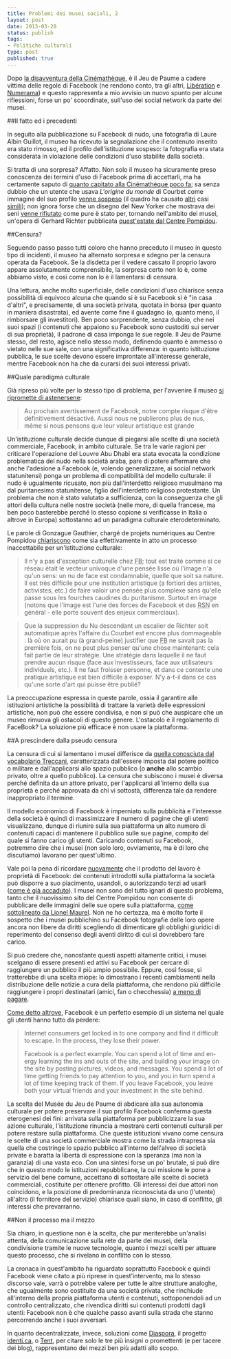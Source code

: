 ```yaml
--- 
title: Problemi dei musei sociali, 2
layout: post
date: 2013-03-20
status: publish
tags: 
- Politiche culturali
type: post
published: true
---
```

Dopo [la disavventura della <span lang="fr">Cinémathèque</span>][1], è il <span lang="fr">Jeu de Paume</span> a cadere vittima delle regole di <span lang="en">Facebook</span> (ne rendono conto, tra gli altri, <a href="http://next.liberation.fr/sexe/2013/03/06/pour-facebook-c-est-toujours-le-corps-des-femmes-qui-pose-probleme_886704" title="" lang="fr">Libération</a> e <a href=" http://www.numerama.com/magazine/25307-musee-du-jeu-de-paume-facebook-assume-la-censure.html" title="" lang="fr">Numerama</a>) e questo rappresenta a mio avvisio un nuovo spunto per alcune riflessioni, forse un po' scoordinate, sull'uso dei <span lang="en">social network</span> da parte dei musei.

##Il fatto ed i precedenti

In seguito alla pubblicazione su <span lang="en">Facebook</span> di nudo, una fotografia di <span lang="fr">Laure Albin Guillot</span>, il museo ha ricevuto la segnalazione che il contenuto inserito era stato rimosso, ed il profilo dell'istituzione sospeso: la fotografia era stata considerata in violazione delle condizioni d'uso stabilite dalla società.

Si tratta di una sorpresa? Affatto. Non solo il museo ha sicuramente preso conoscenza dei termini d'uso di <span lang="en">Facebook</span> prima di accettarli, ma ha certamente saputo di [quanto capitato alla <span lang="fr">Cinémathèque</span> poco fa][1]; sa senza dubbio che un utente che usava <i lang="fr">L'origine du monde</i> di <span lang="fr">Courbet</span> come immagine del suo profilo [venne sospeso][2] (il quadro ha causato [altri][6] casi [simili][7]); non ignora forse che un disegno del <span lang="en">New Yorker</span> che mostrava dei seni [venne rifiutato][3] come pure è stato per, tornando nell'ambito dei musei, un'opera di <span lang="de">Gerhard Richter</span> pubblicata [quest'estate dal <span lang="fr">Centre Pompidou</span>][5].

##Censura?

Seguendo passo passo tutti coloro che hanno preceduto il museo in questo tipo di incidenti, il museo ha alternato sorpresa e sdegno per la censura operata da <span lang="en">Facebook</span>. Se la disdetta per il vedere cassato il proprio lavoro appare assolutamente comprensibile, la sorpresa certo non lo è, come abbiamo visto, e così come non lo è il lamentarsi di censura.

Una lettura, anche molto superficiale, delle condizioni d'uso chiarisce senza possibilità di equivoco alcuna che quando si è su <span lang="en">Facebook</span> si è "in casa d'altri", e precisamente, di una società privata, quotata in borsa (per quanto in maniera disastrata), ed avente come fine il guadagno (o, quanto meno, il rimborsare gli investitori). Ben poco sorprendente, senza dubbio, che nei suoi spazi (i contenuti che appaiono su <span lang="en">Facebook</span> sono custoditi sui server di sua proprietà), il padrone di casa imponga le sue regole. Il <span lang="fr">Jeu de Paume</span> stesso, del resto, agisce nello stesso modo, definendo quanto è ammesso o vietato nelle sue sale, con una significativa differenza: in quanto istituzione pubblica, le sue scelte devono essere improntate all'interesse generale, mentre <span lang="en">Facebook</span> non ha che da curarsi dei suoi interessi privati.

##Quale paradigma culturale

Già ripreso più volte per lo stesso tipo di problema, per l'avvenire il museo [si ripromette di astenersene][4]:

>Au prochain avertissement de Facebook, notre compte risque d'être définitivement désactivé. Aussi nous ne publierons plus de nus, même si nous pensons que leur valeur artistique est grande

Un'istituzione culturale decide dunque di piegarsi alle scelte di una società commerciale, <span lang="en">Facebook</span>, in ambito culturale. Se tra le varie ragioni per criticare l'operazione del <span lang="fr">Louvre</span> Abu Dhabi era stata evocata la condizione problematica del nudo nella società araba, pare di potere affermare che anche l'adesione a <span lang="en">Facebook</span> (e, volendo generalizzare, ai <span lang="en">social network</span> statunitensi) ponga un problema di compatibilità del modello culturale: il nudo è ugualmente ricusato, non più dall'interdetto religioso musulmano ma dal puritanesimo statunitense, figlio dell'interdetto religioso protestante. Un problema che non è stato valutato a sufficienza, con la conseguenza che gli attori della cultura nelle nostre società (nelle more, di quella francese, ma ben poco basterebbe perché lo stesso copione si verificasse in Italia o altrove in Europa) sottostanno ad un paradigma culturale eterodeterminato.

Le parole di <span lang="fr">Gonzague Gauthier, chargé de projets numériques au Centre Pompidou</span> [chiariscono][8] come sia effettivamente in atto un processo inaccettabile per un'istituzione culturale:

>Il n'y a pas d'exception culturelle chez <abbr title="FaceBook" lang="en">FB</abbr>; tout est traité comme si ce réseau était le vecteur univoque d'une pensée lisse où l'image n'a qu'un sens: un nu de face est condamnable, quelle que soit sa nature. Il est très difficile pour une institution artistique (<span lang="la">a fortiori</span> des artistes, activistes, etc.) de faire valoir une pensée plus complexe sans qu'elle passe sous les fourches caudines du puritanisme. Surtout en image (notons que l'image est l'une des forces de <span lang="en">Facebook</span> et des <abbr title="Réseaux Sociaux …N?" lang="fr">RSN</abbr> en général - elle porte souvent des enjeux commerciaux).

>Que la suppression du Nu descendant un escalier de Richter soit automatique après l'affaire du Courbet est encore plus dommageable : là où on aurait pu (à grand-peine) justifier que <abbr title="FaceBook" lang="en">FB</abbr> ne savait pas la première fois, on ne peut plus penser qu'une chose maintenant: cela fait partie de leur stratégie. Une stratégie dans laquelle il ne faut prendre aucun risque (face aux investisseurs, face aux utilisateurs individuels, etc.). Il ne faut froisser personne, et dans ce contexte une pratique artistique est bien difficile à exposer. N'y a-t-il dans ce cas qu'une sorte d'art qui puisse être publié?

La preoccupazione espressa in queste parole, ossia il garantire alle istituzioni artistiche la possibilità di trattare la varietà delle espressioni artistiche, non può che essere condivisa, e non si può che auspicare che un museo rimuova gli ostacoli di questo genere. L'ostacolo è il regolamento di <span lang="en">FaceBook</span>? La soluzione più efficace è non usare la piattaforma.

##A prescindere dalla pseudo censura

La censura di cui si lamentano i musei differisce da [quella conosciuta dal vocabolario Treccani][9], caratterizzata dall'essere imposta dal potere politico o militare e dall'applicarsi allo spazio pubblico (o **anche** allo scambio privato, oltre a quello pubblico). La censura che subiscono i musei è diversa perché definita da un attore privato, per l'applicarsi all'interno della sua proprietà e perché approvata da chi vi sottostà, differenza tale da rendere inappropriato il termine.

Il modello economico di <span lang="en">Facebook</span> è imperniato sulla pubblicità e l'interesse della società è quindi di massimizzare il numero di pagine che gli utenti visualizzano, dunque di riunire sulla sua piattaforma un alto numero di contenuti capaci di mantenere il pubblico sulle sue pagine, compito del quale si fanno carico gli utenti. Caricando contenuti su <span lang="en">Facebook</span>, potremmo dire che i musei (non solo loro, ovviamente, ma è di loro che discutiamo) lavorano per quest'ultimo.

Vale poi la pena di ricordare [nuovamente][1] che il prodotto del lavoro è proprietà di <span lang="en">Facebook</span>: dei contenuti introdotti sulla piattaforma la società può disporre a suo piacimento, usandoli, o autorizzando terzi ad usarli ([come è già accaduto][14]). I musei non sono del tutto ignari di questo problema, tanto che il nuovissimo sito del <span lang="fr">Centre Pompidou</span> non consente di pubblicare delle immagini delle sue opere sulla piattaforma, [come sottolineato da <span lang="fr">Lionel Maurel</span>][15]. Non ne ho certezza, ma è molto forte il sospetto che i musei pubblichino su <span lang="en">Facebook</span> fotografie delle loro opere ancora non libere da diritti scegliendo di dimenticare gli obblighi giuridici di reperimento del consenso degli aventi diritto di cui si dovrebbero fare carico.

Si può credere che, nonostante questi aspetti altamente critici, i musei scelgano di essere presenti ed attivi su <span lang="en">Facebook</span> per cercare di raggiungere un pubblico il più ampio possibile. Eppure, così fosse, si tratterebbe di una scelta miope: lo dimostrano i recenti cambiamenti nella distribuzione delle notizie a cura della piattaforma, che rendono più difficile raggiungere i propri destinatari (amici, fan o checchessia) [a meno di pagare][11].

[Come detto altrove][13], <span lang="en">Facebook</span> è un perfetto esempio di un sistema nel quale gli utenti hanno tutto da perdere:

<blockquote lang="en"> Internet consumers get locked in to one company and find it difficult to escape. In the process, they lose their power.

Facebook is a perfect example. You can spend a lot of time and energy learning the ins and outs of the site, and building your image on the site by posting pictures, videos, and messages. You spend a lot of time getting friends to pay attention to you, and you in turn spend a lot of time keeping track of them. If you leave Facebook, you leave both your virtual friends and your investment in the site behind.</blockquote>

La scelta del <span lang="fr">Musée du Jeu de Paume</span> di abdicare alla sua autonomia culturale per potere preservare il suo profilo <span lang="en">Facebook</span> conferma questa eterogenesi dei fini: arrivata sulla piattaforma per pubblicizzare la sua azione culturale, l'istituzione rinuncia a mostrare certi contenuti culturali per potere restare sulla piattaforma. Che queste istituzioni vivano come censura le scelte di una società commerciale mostra come la strada intrapresa sia quella che costringe lo spazio pubblico all'interno dell'alveo di società private e baratta la libertà di espressione con la speranza (ma non la garanzia) di una vasta eco. Con una sintesi forse un po' brutale, si può dire che in questo modo le istituzioni repubblicane, la cui missione le pone a servizio del bene comune, accettano di sottostare alle scelte di società commerciali, costituite per ottenere profitto. Gli interessi dei due attori non coincidono, e la posizione di predominanza riconosciuta da uno (l'utente) all'altro (il fornitore del servizio) chiarisce quali siano, in caso di conflitto, gli interessi che prevarranno.

##Non il processo ma il mezzo

Sia chiaro, in questione non è la scelta, che pur meriterebbe un'analisi attenta, della comunicazione sulla rete da parte dei musei, della condivisione tramite le nuove tecnologie, quanto i mezzi scelti per attuare questo processo, che si rivelano in conflitto con lo stesso.

La cronaca in quest'ambito ha riguardato soprattutto <span lang="en">Facebook</span> e quindi <span lang="en">Facebook</span> viene citato a più riprese in quest'intervento, ma lo stesso discorso vale, varrà o potrebbe valere per tutte le altre strutture analoghe, che ugualmente sono costituite da una società privata, che rinchiude all'interno della propria piattaforma utenti e contenuti, sottoponendoli ad un controllo centralizzato, che rivendica diritti sui contenuti prodotti dagli utenti: <span lang="en">Facebook</span> non è che qualche passo avanti sulla strada che stanno percorrendo anche i suoi avversari.

In quanto decentralizzate, invece, soluzioni come [Diaspora][16], il progetto [identi.ca][17], o [Tent][18], per citare solo le tre più insigni o promettenti (e per tacere dei blog), rappresentano dei mezzi ben più adatti allo scopo. 

[1]: /2013/01/31/problemi-dei-musei-sociali-1.html "Ne discutevamo su Zeriuno"
[2]: http://www.numerama.com/magazine/18571-censure-par-facebook-pour-avoir-publie-l-origine-du-monde-de-courbet.html "Articolo in francese"
[3]: http://www.numerama.com/magazine/23683-le-new-yorker-banni-de-facebook-pour-des-seins-nus-dans-un-dessin.html "Articolo in francese"
[4]: http://www.numerama.com/magazine/25307-musee-du-jeu-de-paume-facebook-assume-la-censure.html ""
[5]: http://blouinartinfo.com/news/story/816583/facebook-censors-a-gerhard-richter-nude-posted-by-the-pompidou-center "Su artinfo, in inglese"
[6]: http://www.01net.com/editorial/578301/facebook-re-censure-lorigine-du-monde/ ""
[7]: http://www.01net.com/editorial/544800/facebook-assigne-en-justice-pour-avoir-censure-un-nu-de-courbet/ ""
[8]: http://www.arretsurimages.net/vite.php?id=14274 "In francese, su Arrêt sur images"
[9]: http://www.treccani.it/vocabolario/censura/ "Censura, sul vocabolario Treccani"
[10]: http://gigaom.com/2012/12/13/guardian-kills-its-facebook-social-reader-regains-control-over-its-content/ "Il Guardian abbandona Facebook"
[11]: http://dangerousminds.net/comments/facebook_i_want_my_friends_back ""
[12]: http://www.elezea.com/2011/12/facebook-ads-and-you/ "3 Dollari l'anno per ripagare Facebook"
[13]: http://www.theatlantic.com/technology/archive/2012/06/what-happened-to-silicon-values/258905/ ""
[14]: http://mashable.com/2013/01/27/facebook-ten-bucks/ ""
[15]: http://owni.fr/2012/10/10/pompidou-virtuel-ouvert-ou-sous-verre/ "In francese, sul defunto Owni"
[16]: http://diasporaproject.org ""
[17]: http://identi.ca
[18]: https://tent.io ""
